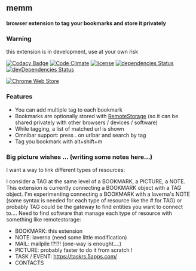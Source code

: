 ## memm
#### browser extension to tag your bookmarks and store it privately

### Warning
this extension is in development, use at your own risk

[![Codacy Badge](https://api.codacy.com/project/badge/Grade/f17aba2aee5a44e3aa8debeb192178f1)](https://www.codacy.com/app/lesion/memm?utm_source=github.com&utm_medium=referral&utm_content=lesion/memm&utm_campaign=badger)
[![Code Climate](https://codeclimate.com/github/lesion/memm/badges/gpa.svg)](https://codeclimate.com/github/lesion/memm)
[![license](https://img.shields.io/github/license/lesion/memm.svg)]()
[![dependencies Status](https://david-dm.org/lesion/memm/status.svg)](https://david-dm.org/lesion/memm)
[![devDependencies Status](https://david-dm.org/lesion/memm/dev-status.svg)](https://david-dm.org/lesion/memm?type=dev)

[![Chrome Web Store](https://developer.chrome.com/webstore/images/ChromeWebStore_Badge_v2_206x58.png)](https://chrome.google.com/webstore/detail/memm/nmmkepllfhgjonodmhgaoaehnknoadfo)


### Features
- You can add multiple tag to each bookmark
- Bookmarks are optionally stored with [RemoteStorage](https://github.com/remotestorage/remotestorage.js) (so it can be shared privately with other browsers / devices / software)
- While tagging, a list of matched url is shown
- Omnibar support: press .<space> on urlbar and search by tag
- Tag you bookmark with alt+shift+m


### Big picture wishes ... (writing some notes here...)
I want a way to link different types of resources:

I consider a TAG at the same level of a BOOKMARK,
a PICTURE, a NOTE. This extension is currently connecting
a BOOKMARK object with a TAG object. I'm experimenting connecting
a BOOKMARK with a laverna's NOTE (some syntax is needed for each type of
resource like the # for TAG) or probably TAG could be the gateway 
to find entities you want to connect to....
Need to find software that manage each type of resource with something like
remotestorage:

- BOOKMARK: this extension
- NOTE: laverna (need some little modification)
- MAIL: mailpile !?!?! (one-way is enought....)
- PICTURE: probably faster to do it from scratch !
- TASK / EVENT: https://taskrs.5apps.com/
- CONTACTS
